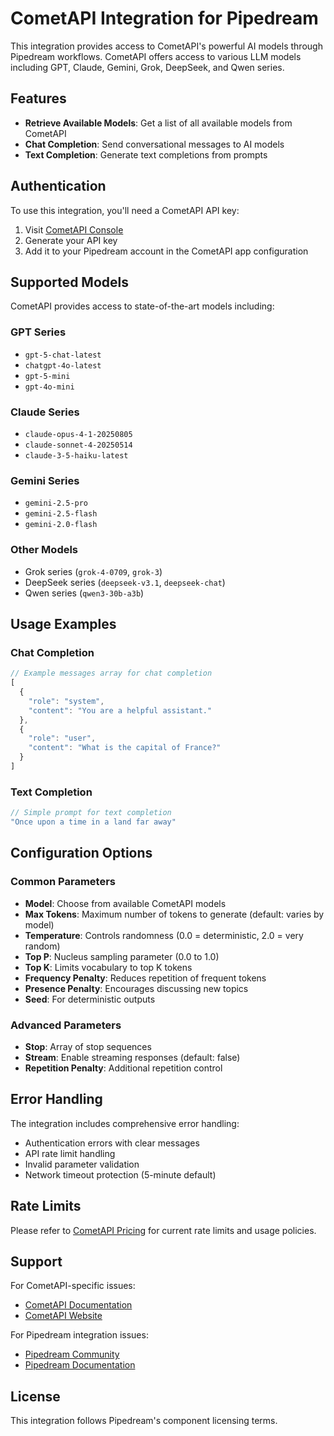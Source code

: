 # CometAPI Integration for Pipedream

This integration provides access to CometAPI's powerful AI models through Pipedream workflows. CometAPI offers access to various LLM models including GPT, Claude, Gemini, Grok, DeepSeek, and Qwen series.

## Features

- **Retrieve Available Models**: Get a list of all available models from CometAPI
- **Chat Completion**: Send conversational messages to AI models
- **Text Completion**: Generate text completions from prompts

## Authentication

To use this integration, you'll need a CometAPI API key:

1. Visit [CometAPI Console](https://api.cometapi.com/console/token)
2. Generate your API key
3. Add it to your Pipedream account in the CometAPI app configuration

## Supported Models

CometAPI provides access to state-of-the-art models including:

### GPT Series
- `gpt-5-chat-latest`
- `chatgpt-4o-latest`
- `gpt-5-mini`
- `gpt-4o-mini`

### Claude Series
- `claude-opus-4-1-20250805`
- `claude-sonnet-4-20250514`
- `claude-3-5-haiku-latest`

### Gemini Series
- `gemini-2.5-pro`
- `gemini-2.5-flash`
- `gemini-2.0-flash`

### Other Models
- Grok series (`grok-4-0709`, `grok-3`)
- DeepSeek series (`deepseek-v3.1`, `deepseek-chat`)
- Qwen series (`qwen3-30b-a3b`)

## Usage Examples

### Chat Completion
```javascript
// Example messages array for chat completion
[
  {
    "role": "system",
    "content": "You are a helpful assistant."
  },
  {
    "role": "user", 
    "content": "What is the capital of France?"
  }
]
```

### Text Completion
```javascript
// Simple prompt for text completion
"Once upon a time in a land far away"
```

## Configuration Options

### Common Parameters
- **Model**: Choose from available CometAPI models
- **Max Tokens**: Maximum number of tokens to generate (default: varies by model)
- **Temperature**: Controls randomness (0.0 = deterministic, 2.0 = very random)
- **Top P**: Nucleus sampling parameter (0.0 to 1.0)
- **Top K**: Limits vocabulary to top K tokens
- **Frequency Penalty**: Reduces repetition of frequent tokens
- **Presence Penalty**: Encourages discussing new topics
- **Seed**: For deterministic outputs

### Advanced Parameters
- **Stop**: Array of stop sequences
- **Stream**: Enable streaming responses (default: false)
- **Repetition Penalty**: Additional repetition control

## Error Handling

The integration includes comprehensive error handling:
- Authentication errors with clear messages
- API rate limit handling
- Invalid parameter validation
- Network timeout protection (5-minute default)

## Rate Limits

Please refer to [CometAPI Pricing](https://api.cometapi.com/pricing) for current rate limits and usage policies.

## Support

For CometAPI-specific issues:
- [CometAPI Documentation](https://api.cometapi.com/doc)
- [CometAPI Website](https://www.cometapi.com/)

For Pipedream integration issues:
- [Pipedream Community](https://pipedream.com/community)
- [Pipedream Documentation](https://pipedream.com/docs)

## License

This integration follows Pipedream's component licensing terms.
